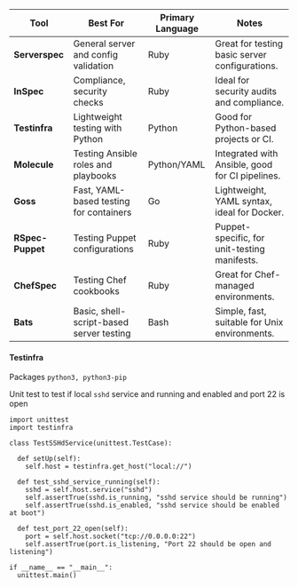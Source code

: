 
| **Tool**         | **Best For**                             | **Primary Language** | **Notes**                                       |
| ---------------- | ---------------------------------------- | -------------------- | ----------------------------------------------- |
| **Serverspec**   | General server and config validation     | Ruby                 | Great for testing basic server configurations.  |
| **InSpec**       | Compliance, security checks              | Ruby                 | Ideal for security audits and compliance.       |
| **Testinfra**    | Lightweight testing with Python          | Python               | Good for Python-based projects or CI.           |
| **Molecule**     | Testing Ansible roles and playbooks      | Python/YAML          | Integrated with Ansible, good for CI pipelines. |
| **Goss**         | Fast, YAML-based testing for containers  | Go                   | Lightweight, YAML syntax, ideal for Docker.     |
| **RSpec-Puppet** | Testing Puppet configurations            | Ruby                 | Puppet-specific, for unit-testing manifests.    |
| **ChefSpec**     | Testing Chef cookbooks                   | Ruby                 | Great for Chef-managed environments.            |
| **Bats**         | Basic, shell-script-based server testing | Bash                 | Simple, fast, suitable for Unix environments.   |

#### Testinfra

Packages
`python3, python3-pip`

Unit test to test if local `sshd` service and running and enabled and port 22 is open

```
import unittest
import testinfra

class TestSSHdService(unittest.TestCase):

  def setUp(self):
    self.host = testinfra.get_host("local://")

  def test_sshd_service_running(self):
    sshd = self.host.service("sshd")
    self.assertTrue(sshd.is_running, "sshd service should be running")
    self.assertTrue(sshd.is_enabled, "sshd service should be enabled at boot")

  def test_port_22_open(self):
    port = self.host.socket("tcp://0.0.0.0:22")
    self.assertTrue(port.is_listening, "Port 22 should be open and listening")

if __name__ == "__main__":
  unittest.main()
```

